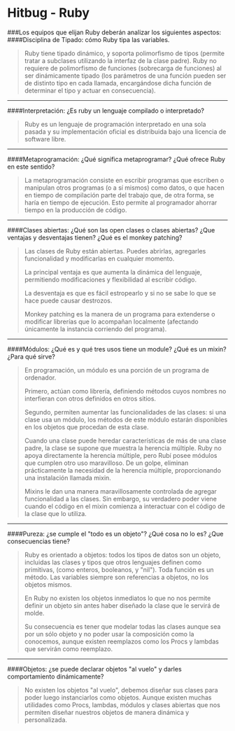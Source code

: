 # Hitbug - Ruby

###Los equipos que elijan Ruby deberán analizar los siguientes aspectos:
####Disciplina de Tipado: cómo Ruby tipa las variables.
>	Ruby tiene tipado dinámico, y soporta polimorfismo de tipos (permite tratar a subclases utilizando la interfaz de la clase padre). Ruby no requiere de polimorfismo de funciones (sobrecarga de funciones) al ser dinámicamente tipado (los parámetros de una función pueden ser de distinto tipo en cada llamada, encargándose dicha función de determinar el tipo y actuar en consecuencia).
  
----

####Interpretación: ¿Es ruby un lenguaje compilado o interpretado?
>	Ruby es un lenguaje de programación interpretado en una sola pasada y su implementación oficial es distribuida bajo una licencia de software libre.

----

####Metaprogramación: ¿Qué significa metaprogramar? ¿Qué ofrece Ruby en este sentido?
>	La metaprogramación consiste en escribir programas que escriben o manipulan otros programas (o a sí mismos) como datos, o que hacen en tiempo de compilación parte del trabajo que, de otra forma, se haría en tiempo de ejecución. Esto permite al programador ahorrar tiempo en la producción de código.

----

####Clases abiertas: ¿Qué son las open clases o clases abiertas? ¿Que ventajas y desventajas tienen? ¿Qué es el monkey patching?
>	Las clases de Ruby están abiertas. Puedes abrirlas, agregarles funcionalidad y modificarlas en cualquier momento.
>	
>	La principal ventaja es que aumenta la dinámica del lenguaje, permitiendo modificaciones y flexibilidad al escribir código.
>	
>	La desventaja es que es fácil estropearlo y si no se sabe lo que se hace puede causar destrozos.
>	
>	Monkey patching es la manera de un programa para extenderse o modificar librerías que lo acompañan localmente (afectando únicamente la instancia corriendo del programa).

----

####Módulos: ¿Qué es y qué tres usos tiene un module? ¿Qué es un mixin? ¿Para qué sirve?
>	En programación, un módulo es una porción de un programa de ordenador.
>
>	Primero, actúan como librería, definiendo métodos cuyos nombres no interfieran con otros definidos en otros sitios.
>	
>	Segundo, permiten aumentar las funcionalidades de las clases: si una clase usa un módulo, los métodos de este módulo estarán disponibles en los objetos que procedan de esta clase.
>
>	Cuando una clase puede heredar características de más de una clase padre, la clase se supone que muestra la herencia múltiple.
>	Ruby no apoya directamente la herencia múltiple, pero Rubí posee módulos que cumplen otro uso maravilloso. De un golpe, eliminan prácticamente la necesidad de la herencia múltiple, proporcionando una instalación llamada mixin.
>
>	Mixins le dan una manera maravillosamente controlada de agregar funcionalidad a las clases. Sin embargo, su verdadero poder viene cuando el código en el mixin comienza a interactuar con el código de la clase que lo utiliza.

----

####Pureza: ¿se cumple el "todo es un objeto"? ¿Qué cosa no lo es? ¿Que consecuencias tiene?
>	Ruby es orientado a objetos: todos los tipos de datos son un objeto, incluidas las clases y tipos que otros lenguajes definen como primitivas, (como enteros, booleanos, y "nil"). Toda función es un método. Las variables siempre son referencias a objetos, no los objetos mismos.
>
>	En Ruby no existen los objetos inmediatos lo que no nos permite definir un objeto sin antes haber diseñado la clase que le servirá de molde.
>
>	Su consecuencia es tener que modelar todas las clases aunque sea por un sólo objeto y no poder usar la composición como la conocemos, aunque existen reemplazos como los Procs y lambdas que servirán como reemplazo.

----

####Objetos: ¿se puede declarar objetos "al vuelo" y darles comportamiento dinámicamente?
>	No existen los objetos "al vuelo", debemos diseñar sus clases para poder luego instanciarlos como objetos. Aunque existen muchas utilidades como Procs, lambdas, módulos y clases abiertas que nos permiten diseñar nuestros objetos de manera dinámica y personalizada.

